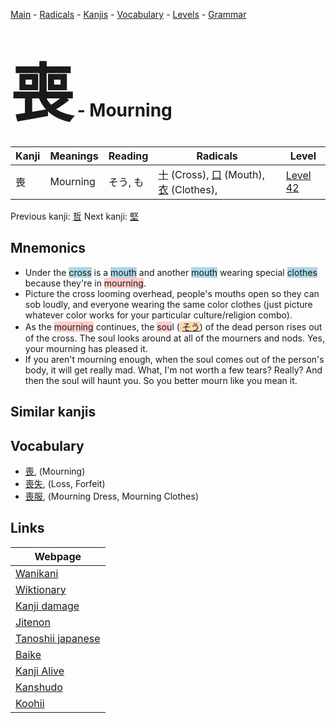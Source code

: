 <style> bigfont {font-size: 100px}</style>
[Main](../README.md) -
[Radicals](../radicals.md) -
[Kanjis](../kanjis.md) -
[Vocabulary](../vocabulary.md) -
[Levels](../levels.md) -
[Grammar](../grammar.md)
# <bigfont> 喪</bigfont> - Mourning 

| Kanji | Meanings | Reading | Radicals | Level |
| --- | --- | --- | --- | --- |
| 喪 | Mourning | そう, も | [十](../radicals/十.md) (Cross), [口](../radicals/口.md) (Mouth), [衣](../radicals/衣.md) (Clothes),  | [Level 42](../levels/wk_level42.md) |

Previous kanji: [哲](哲.md) Next kanji: [堅](堅.md) 

## Mnemonics
 * Under the <span style="background-color:#ADD8E6"> cross</span> is a <span style="background-color:#ADD8E6"> mouth</span> and another <span style="background-color:#ADD8E6"> mouth</span> wearing special <span style="background-color:#ADD8E6"> clothes</span> because they're in <span style="background-color:#ffcccb"> mourning</span>.
* Picture the cross looming overhead, people's mouths open so they can sob loudly, and everyone wearing the same color clothes (just picture whatever color works for your particular culture/religion combo).
* As the <span style="background-color:#ffcccb"> mourning</span> continues, the <span style="background-color:#ffcccb"> sou</span>l (<span style="background-color:#fed8b1"> [そう](https://jisho.org/search/そう)</span>) of the dead person rises out of the cross. The soul looks around at all of the mourners and nods. Yes, your mourning has pleased it.
* If you aren't mourning enough, when the soul comes out of the person's body, it will get really mad. What, I'm not worth a few tears? Really? And then the soul will haunt you. So you better mourn like you mean it.


## Similar kanjis
 


## Vocabulary
 * [喪](../vocabulary/喪.md), (Mourning)
* [喪失](../vocabulary/喪.md), (Loss, Forfeit)
* [喪服](../vocabulary/喪.md), (Mourning Dress, Mourning Clothes)



## Links 

| Webpage |
| --- |
| [Wanikani          ](https://www.wanikani.com/kanji/喪) |
| [Wiktionary        ](https://en.wiktionary.org/wiki/喪) |
| [Kanji damage      ](http://www.kanjidamage.com/kanji/search?utf8=✓&q=喪) |
| [Jitenon           ](https://jitenon.com/kanji/喪) |
| [Tanoshii japanese ](https://www.tanoshiijapanese.com/dictionary/kanji.cfm?k=喪) |
| [Baike             ](https://baike.baidu.com/item/喪) |
| [Kanji Alive       ](https://app.kanjialive.com/喪) |
| [Kanshudo          ](https://www.kanshudo.com/searchmn?q=喪) |
| [Koohii            ](https://kanji.koohii.com/study/kanji/喪) |
